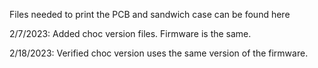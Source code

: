 Files needed to print the PCB and sandwich case can be found here

2/7/2023:
Added choc version files.
Firmware is the same.

2/18/2023:
Verified choc version uses the same version of the firmware.
